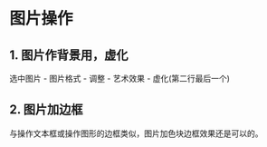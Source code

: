 # 图片操作



## 1. 图片作背景用，虚化

选中图片 - 图片格式 - 调整 - 艺术效果 - 虚化(第二行最后一个)



## 2. 图片加边框

与操作文本框或操作图形的边框类似，图片加色块边框效果还是可以的。